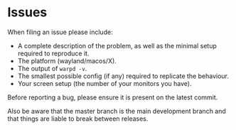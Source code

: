 # Issues

When filing an issue please include:

 - A complete description of the problem, as well as the minimal setup required to reproduce it.
 - The platform (wayland/macos/X).
 - The output of `warpd -v`.
 - The smallest possible config (if any) required to replicate the behaviour.
 - Your screen setup (the number of your monitors you have).

Before reporting a bug, please ensure it is present on the latest commit.

Also be aware that the master branch is the main development branch and
that things are liable to break between releases.
